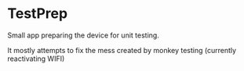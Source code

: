 # TestPrep

Small app preparing the device for unit testing. 

It mostly attempts to fix the mess created by monkey testing (currently reactivating WIFI)
